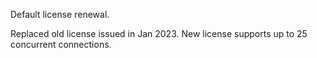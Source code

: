 Default license renewal.

Replaced old license issued in Jan 2023.
New license supports up to 25 concurrent connections.
